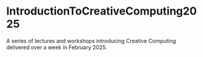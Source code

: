 # IntroductionToCreativeComputing2025
A series of lectures and workshops introducing Creative Computing delivered over a week in February 2025.

